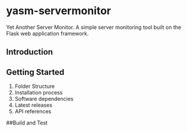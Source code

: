 # yasm-servermonitor
Yet Another Server Monitor. A simple server monitoring tool built on the Flask web application framework.

## Introduction

## Getting Started
1. Folder Structure
2. Installation process
3. Software dependencies
4. Latest releases
5. API references

##Build and Test
